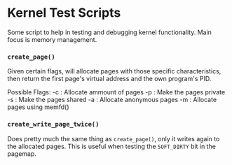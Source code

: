 # Kernel Test Scripts
Some script to help in testing and debugging kernel functionality. Main focus is memory management.

### `create_page()`
Given certain flags, will allocate pages with those
specific characteristics, then return the first page's virtual address
and the own program's PID.

Possible Flags:
  -c <NUM>: Allocate <NUM> ammount of pages
  -p : Make the pages private
  -s : Make the pages shared
  -a : Allocate anonymous pages
  -m : Allocate pages using memfd()

### `create_write_page_twice()`

Does pretty much the same thing as `create_page()`, only it writes again to
the allocated pages. This is useful when testing the `SOFT_DIRTY` bit in
the pagemap.
